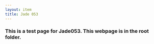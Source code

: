 ```yaml
---
layout: item
title: Jade 053
---
```

### This is a test page for Jade053. This webpage is in the root folder.

